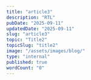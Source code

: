 ```yaml
---
title: "article3"
description: "RTL"
pubDate: "2025-09-11"
updatedDate: "2025-09-11"
slug: "article3"
topic: "Title2"
topicSlug: "title2"
image: "/assets/images/blog/"
type: "internal"
published: true
wordCount: "0"
---
```


